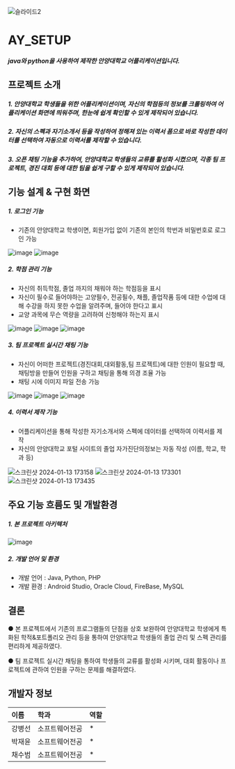 ![슬라이드2](https://github.com/chaesoobum/anyang_setup/assets/130902668/48778c23-1828-4baa-aeea-c61e95263cb3)
# AY_SETUP
##### java와 python을 사용하여 제작한 안양대학교 어플리케이션입니다.

## 프로젝트 소개
##### 1. 안양대학교 학생들을 위한 어플리케이션이며, 자신의 학점등의 정보를 크롤링하여 어플리케이션 화면에 띄워주며, 한눈에 쉽게 확인할 수 있게 제작되어 있습니다.
##### 2. 자신의 스펙과 자기소개서 등을 작성하여 정해져 있는 이력서 폼으로 바로 작성한 데이터를 선택하여 자동으로 이력서를 제작할 수 있습니다.
##### 3. 오픈 채팅 기능을 추가하여, 안양대학교 학생들의 교류를 활성화 시켰으며, 각종 팀 프로젝트, 경진 대회 등에 대한 팀을 쉽게 구할 수 있게 제작되어 있습니다.

## 기능 설계 & 구현 화면
##### 1. 로그인 기능
- 기존의 안양대학교 학생이면, 회원가입 없이 기존의 본인의 학번과 비밀번호로 로그인 가능
  
![image](https://github.com/byesun/anyang_setup/assets/85074113/6bba04ce-3735-45aa-890f-f2ab9fd03e68) ![image](https://github.com/byesun/anyang_setup/assets/85074113/0d1bfc1a-68fc-4cab-a216-413371f3e2cc)

##### 2. 학점 관리 기능
- 자신의 취득학점, 졸업 까지의 채워야 하는 학점등을 표시
- 자신이 필수로 들어야하는 고양필수, 전공필수, 채플, 졸업작품 등에 대한 수업에 대해 수강을 하지 못한 수업을 알려주며, 들어야 한다고 표시
- 교양 과목에 무슨 역량을 고려하여 신청해야 하는지 표시
  
![image](https://github.com/byesun/anyang_setup/assets/85074113/75599ef3-81f8-45cc-b369-d1c5a321483b)  ![image](https://github.com/byesun/anyang_setup/assets/85074113/7306dcb3-dc2d-46c2-be01-9282fe6533af)  ![image](https://github.com/byesun/anyang_setup/assets/85074113/8e025e11-dc5b-49d7-b907-8e97a5d63a17)

##### 3. 팀 프로젝트 실시간 채팅 기능
- 자신이 어떠한 프로젝트(경진대회,대외활동,팀 프로젝트)에 대한 인원이 필요할 때, 채팅방을 만들어 인원을 구하고 채팅을 통해 의경 조율 가능
- 채팅 시에 이미지 파일 전송 가능
  
![image](https://github.com/byesun/anyang_setup/assets/85074113/eaca02d5-6d4d-425c-bd7a-206c04cd3a0a)  ![image](https://github.com/byesun/anyang_setup/assets/85074113/39beb9d6-3685-4466-ad5a-52058877cdd7)  ![image](https://github.com/byesun/anyang_setup/assets/85074113/8c6457f7-1252-4bec-889f-6eaab18fab1b)

##### 4. 이력서 제작 기능
- 어플리케이션을 통해 작성한 자기소개서와 스펙에 데이터를 선택하여 이력서를 제작
- 자신의 안양대학교 포털 사이트의 졸업 자가진단의정보는 자동 작성 (이름, 학교, 학과 등)

![스크린샷 2024-01-13 173158](https://github.com/byesun/anyang_setup/assets/85074113/0afbba5e-6f7b-4c85-adcf-f4c84aaf863b)  ![스크린샷 2024-01-13 173301](https://github.com/byesun/anyang_setup/assets/85074113/6f3d5306-4445-4490-919e-9f8d0a8ccfcf)  ![스크린샷 2024-01-13 173435](https://github.com/byesun/anyang_setup/assets/85074113/017f15a9-7e1e-48b5-8393-97d8b6355633)

## 주요 기능 흐름도 및 개발환경
##### 1. 본 프로젝트 아키텍처
   
  ![image](https://github.com/byesun/anyang_setup/assets/85074113/84938549-7895-4bf7-a615-4d0bedb936df)

##### 2. 개발 언어 및 환경
- 개발 언어 : Java, Python, PHP
- 개발 환경 : Android Studio, Oracle Cloud, FireBase, MySQL

## 결론

 ● 본 프로젝트에서 기존의 프로그램들의 단점을 상호 보완하여 안양대학교 학생에게 특화된 학적&포트폴리오 관리 등을 통하여 안양대학교 학생들의 졸업 관리 및 스펙 관리를 편리하게 제공하였다.

 ● 팀 프로젝트 실시간 채팅을 통하여 학생들의 교류를 활성화 시키며, 대회 활동이나 프로젝트에 관하여 인원을 구하는 문제를 해결하였다.


## 개발자 정보

|이름|학과|역할|
|:---|:---|:---|
|강병선|소프트웨어전공|*|
|박재윤|소프트웨어전공|*|
|채수범|소프트웨어전공|*|
